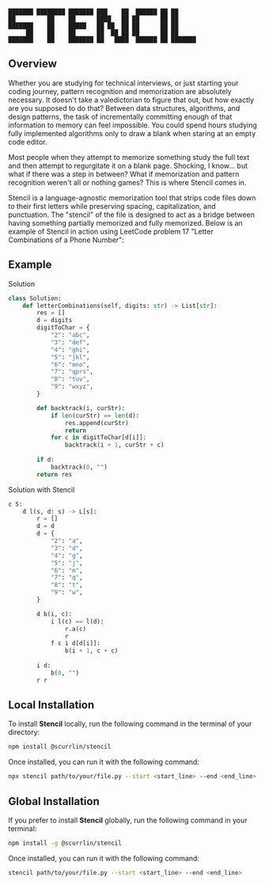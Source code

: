 ```

███████ ████████ ███████ ███    ██  ██████ ██ ██      
██         ██    ██      ████   ██ ██      ██ ██      
███████    ██    █████   ██ ██  ██ ██      ██ ██      
     ██    ██    ██      ██  ██ ██ ██      ██ ██      
███████    ██    ███████ ██   ████  ██████ ██ ███████ 

```

## Overview

Whether you are studying for technical interviews, or just starting your coding journey, pattern recognition and memorization are absolutely necessary. It doesn't take a valedictorian to figure that out, but how exactly are you supposed to do that? Between data structures, algorithms, and design patterns, the task of incrementally committing enough of that information to memory can feel impossible. You could spend hours studying fully implemented algorithms only to draw a blank when staring at an empty code editor.

Most people when they attempt to memorize something study the full text and then attempt to regurgitate it on a blank page. Shocking, I know... but what if there was a step in between? What if memorization and pattern recognition weren't all or nothing games? This is where Stencil comes in.

Stencil is a language-agnostic memorization tool that strips code files down to their first letters while preserving spacing, capitalization, and punctuation. The "stencil" of the file is designed to act as a bridge between having something partially memorized and fully memorized. Below is an example of Stencil in action using LeetCode problem 17 "Letter Combinations of a Phone Number":

## Example

Solution

```python
class Solution:
    def letterCombinations(self, digits: str) -> List[str]:
        res = []
        d = digits
        digitToChar = {
            "2": "abc",
            "3": "def",
            "4": "ghi",
            "5": "jkl",
            "6": "mno",
            "7": "qprs",
            "8": "tuv",
            "9": "wxyz",
        }

        def backtrack(i, curStr):
            if len(curStr) == len(d):
                res.append(curStr)
                return
            for c in digitToChar[d[i]]:
                backtrack(i + 1, curStr + c)
        
        if d:
            backtrack(0, "")
        return res
```

Solution with Stencil

```python
c S:
    d l(s, d: s) -> L[s]:
        r = []
        d = d
        d = {
            "2": "a",
            "3": "d",
            "4": "g",
            "5": "j",
            "6": "m",
            "7": "q",
            "8": "t",
            "9": "w",
        }

        d b(i, c):
            i l(c) == l(d):
                r.a(c)
                r
            f c i d[d[i]]:
                b(i + 1, c + c)
        
        i d:
            b(0, "")
        r r
```

## Local Installation

To install **Stencil** locally, run the following command in the terminal of your directory:

```bash
npm install @scurrlin/stencil
```

Once installed, you can run it with the following command:

```bash
npx stencil path/to/your/file.py --start <start_line> --end <end_line>
```

## Global Installation

If you prefer to install **Stencil** globally, run the following command in your terminal:

```bash
npm install -g @scurrlin/stencil
```

Once installed, you can run it with the following command:

```bash
stencil path/to/your/file.py --start <start_line> --end <end_line>
```
